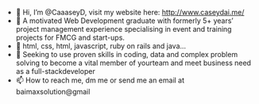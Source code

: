 - 👋 Hi, I’m @CaaaseyD, visit my website here: http://www.caseydai.me/
- 👀 A motivated Web Development graduate with formerly 5+ years’ project management experience specialising in event and training projects for FMCG and start-ups.
- 🌱 html, css, html, javascript, ruby on rails and java...
- 💞️ Seeking to use proven skills in coding, data and complex problem solving to become a vital member of yourteam and meet business need as a full-stackdeveloper
- 📫 How to reach me, dm me or send me an email at baimaxsolution@gmail
